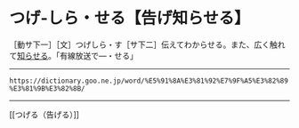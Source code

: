 # つげ‐しら・せる【告げ知らせる】

［動サ下一］［文］つげしら・す［サ下二］伝えてわからせる。また、広く触れて[知らせる](しらせる（知らせる／報せる）)。「有線放送で―・せる」

---
`https://dictionary.goo.ne.jp/word/%E5%91%8A%E3%81%92%E7%9F%A5%E3%82%89%E3%81%9B%E3%82%8B/`

---
[[つげる（告げる）]]